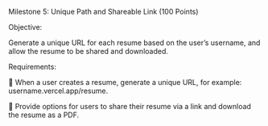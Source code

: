Milestone 5: Unique Path and Shareable Link (100 Points) 

Objective: 

Generate a unique URL for each resume based on the user’s username, and allow the resume to be shared and downloaded. 

Requirements: 

 When a user creates a resume, generate a unique URL, for example: username.vercel.app/resume. 

 Provide options for users to share their resume via a link and download the resume as a 
PDF.
